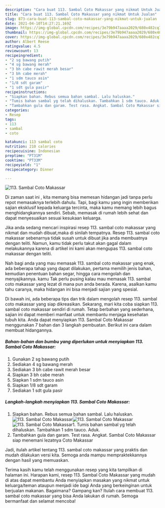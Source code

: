 ```yaml
---
description: "Cara buat 113. Sambal Coto Makassar yang nikmat Untuk Jualan"
title: "Cara buat 113. Sambal Coto Makassar yang nikmat Untuk Jualan"
slug: 873-cara-buat-113-sambal-coto-makassar-yang-nikmat-untuk-jualan
date: 2021-04-10T14:27:21.169Z
image: https://img-global.cpcdn.com/recipes/3e79b947aaaa2029/680x482cq70/113-sambal-coto-makassar-foto-resep-utama.jpg
thumbnail: https://img-global.cpcdn.com/recipes/3e79b947aaaa2029/680x482cq70/113-sambal-coto-makassar-foto-resep-utama.jpg
cover: https://img-global.cpcdn.com/recipes/3e79b947aaaa2029/680x482cq70/113-sambal-coto-makassar-foto-resep-utama.jpg
author: Albert Reese
ratingvalue: 4.5
reviewcount: 13
recipeingredient:
- "2 sg bawang putih"
- "4 sg bawang merah"
- "3 bh cabe rawit merah besar"
- "3 bh cabe merah"
- "1 sdm tauco asin"
- "1/8 sdt garam"
- "1 sdt gula pasir"
recipeinstructions:
- "Siapkan bahan. Rebus semua bahan sambal. Lalu haluskan."
- "Tumis bahan sambal yg telah dihaluskan. Tambahkan 1 sdm tauco. Aduk."
- "Tambahkan gula dan garam. Test rasa. Angkat. Sambal Coto Makassar siap menemani lezatnya Coto Makassar"
categories:
- Resep
tags:
- 113
- sambal
- coto

katakunci: 113 sambal coto 
nutrition: 210 calories
recipecuisine: Indonesian
preptime: "PT31M"
cooktime: "PT33M"
recipeyield: "1"
recipecategory: Dinner

---
```



![113. Sambal Coto Makassar](https://img-global.cpcdn.com/recipes/3e79b947aaaa2029/680x482cq70/113-sambal-coto-makassar-foto-resep-utama.jpg)

Di zaman  saat ini , kita memang bisa memesan hidangan jadi tanpa perlu repot memasaknya terlebih dahulu. Tapi, bagi kamu yang ingin memberikan sajian eksklusif kepada keluarga tercinta, maka kamu memang lebih bagus menghidangkannya sendiri. Sebab, memasak di rumah lebih sehat dan dapat menyesuaikan sesuai kesukaan keluarga.

Jika anda sedang mencari inspirasi resep 113. sambal coto makassar yang nikmat dan mudah dibuat,maka di sinilah tempatnya. Resep 113. sambal coto makassar  sebenarnya tidak susah untuk dibuat jika anda membuatnya dengan teliti. Namun, kamu tidak perlu takut akan gagal dalam melakukannya 
karena di artikel ini kami akan mengupas 113. sambal coto makassar dengan teliti.  



Nah bagi anda yang mau memasak 113. sambal coto makassar yang enak, ada beberapa tahap yang dapat dilakukan, pertama memilih jenis bahan, kemudian penentuan bahan segar, hingga cara mengolah dan menyajikannya. kamu Tak perlu pusing kalau mau memasak 113. sambal coto makassar yang lezat di mana pun anda berada. Karena, asalkan kamu  tahu caranya, maka hidangan ini bisa menjadi sajian yang spesial.

Di bawah ini, ada beberapa tips dan trik dalam mengolah resep 113. sambal coto makassar yang siap dikreasikan. Sekarang, mari kita coba siapkan 113. sambal coto makassar sendiri di rumah. Tetap berbahan yang sederhana, sajian ini dapat memberi manfaat untuk membantu menjaga kesehatan tubuh kita. Anda dapat menyiapkan 113. Sambal Coto Makassar menggunakan 7 bahan dan 3 langkah pembuatan. Berikut ini cara dalam membuat hidangannya.

<!--inarticleads1-->

##### Bahan-bahan dan bumbu yang diperlukan untuk menyiapkan 113. Sambal Coto Makassar:

1. Gunakan 2 sg bawang putih
1. Sediakan 4 sg bawang merah
1. Sediakan 3 bh cabe rawit merah besar
1. Siapkan 3 bh cabe merah
1. Siapkan 1 sdm tauco asin
1. Siapkan 1/8 sdt garam
1. Sediakan 1 sdt gula pasir




<!--inarticleads2-->

##### Langkah-langkah menyiapkan 113. Sambal Coto Makassar:

1. Siapkan bahan. Rebus semua bahan sambal. Lalu haluskan.
<img src="https://img-global.cpcdn.com/steps/086f63c7decf0908/160x128cq70/113-sambal-coto-makassar-langkah-memasak-1-foto.jpg" alt="113. Sambal Coto Makassar"><img src="https://img-global.cpcdn.com/steps/f5b734cd5a1c2daf/160x128cq70/113-sambal-coto-makassar-langkah-memasak-1-foto.jpg" alt="113. Sambal Coto Makassar"><img src="https://img-global.cpcdn.com/steps/16e3ad065ad7fdf6/160x128cq70/113-sambal-coto-makassar-langkah-memasak-1-foto.jpg" alt="113. Sambal Coto Makassar">1. Tumis bahan sambal yg telah dihaluskan. Tambahkan 1 sdm tauco. Aduk.
1. Tambahkan gula dan garam. Test rasa. Angkat. Sambal Coto Makassar siap menemani lezatnya Coto Makassar




Jadi, itulah artikel tentang  113. sambal coto makassar  yang praktis dan mudah dilakukan versi kita. Semoga anda mampu mempraktekkannya dengan hasil yang memuaskan. 

Terima kasih kamu telah menggunakan resep yang kita tampilkan di halaman ini. Harapan kami, resep  113. Sambal Coto Makassar yang mudah di atas dapat membantu Anda menyiapkan masakan yang nikmat untuk keluarga/teman ataupun menjadi ide bagi Anda yang berkeinginan untuk berjualan makanan. Bagaimana? Gampang kan? Itulah cara membuat 113. sambal coto makassar yang bisa Anda lakukan di rumah. Semoga bermanfaat dan selamat mencoba!

